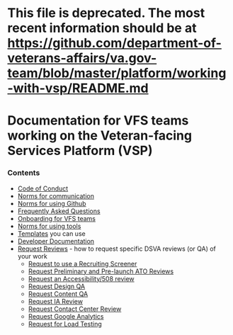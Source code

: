 # This file is deprecated. The most recent information should be at https://github.com/department-of-veterans-affairs/va.gov-team/blob/master/platform/working-with-vsp/README.md

# Documentation for VFS teams working on the Veteran-facing Services Platform (VSP)

### Contents
* [Code of Conduct](code-of-conduct.md)
* [Norms for communication](Norms/norms-communication.md)
* [Norms for using Github](Norms/Github/README.md)
* [Frequently Asked Questions](faqs.md)
* [Onboarding for VFS teams](Onboarding)
* [Norms for using tools](Norms/norms-tools.md)
* [Templates](Templates) you can use
* [Developer Documentation](DeveloperDocs)
* [Request Reviews](Request-Reviews) - how to request specific DSVA reviews (or QA) of your work
  * [Request to use a Recruiting Screener](Request-Reviews/request-recruiting-screener.md)
  * [Request Preliminary and Pre-launch ATO Reviews](Request-Reviews/request-ato-reviews.md)
  * [Request an Accessibility/508 review](Request-Reviews/request-508-review.md)
  * [Request Design QA](Request-Reviews/request-design-qa.md)
  * [Request Content QA](Request-Reviews/request-content-qa.md)
  * [Request IA Review](Request-Reviews/request-ia-review.md)
  * [Request Contact Center Review](Request-Reviews/request-contact-center-review.md)  
  * [Request Google Analytics](Request-Reviews/request-google-analytics.md)    
  * [Request for Load Testing](Request-Reviews/request-load-testing.md)    
